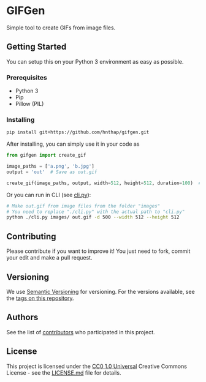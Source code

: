 # GIFGen

Simple tool to create GIFs from image files.

## Getting Started

You can setup this on your Python 3 environment as easy as possible.

### Prerequisites

- Python 3
- Pip
- Pillow (PIL)

### Installing

```bash
pip install git+https://github.com/hnthap/gifgen.git
```

After installing, you can simply use it in your code as

```python
from gifgen import create_gif

image_paths = ['a.png', 'b.jpg']
output = 'out'  # Save as out.gif

create_gif(image_paths, output, width=512, height=512, duration=100)  # Duration in ms
```

Or you can run in CLI (see [cli.py](./cli.py)):

```bash
# Make out.gif from image files from the folder "images"
# You need to replace "./cli.py" with the actual path to "cli.py"
python ./cli.py images/ out.gif -d 500 --width 512 --height 512
```

## Contributing

Please contribute if you want to improve it! You just need to fork, commit your edit and make a pull request.

## Versioning

We use [Semantic Versioning](http://semver.org/) for versioning. For the versions
available, see the [tags on this
repository](https://github.com/hnthap/gifgen/tags).

## Authors

See the list of
[contributors](https://github.com/hnthap/gifgen/contributors)
who participated in this project.

## License

This project is licensed under the [CC0 1.0 Universal](LICENSE) Creative Commons License - see the [LICENSE.md](LICENSE) file for details.

<!-- ## Acknowledgments -->
